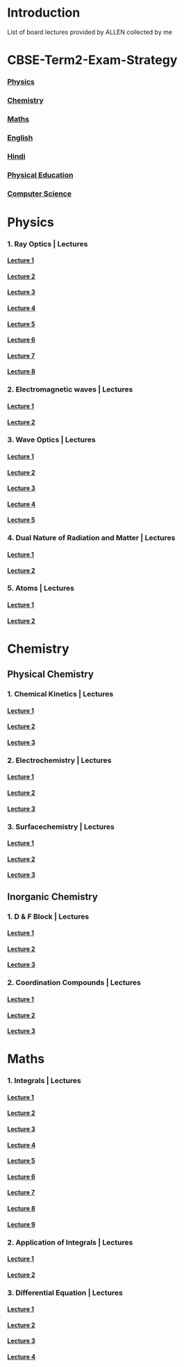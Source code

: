 # Introduction

List of board lectures provided by ALLEN collected by me 

# CBSE-Term2-Exam-Strategy 
### [Physics](https://player.vimeo.com/video/668589579?h=7914e5d4b8)
### [Chemistry](https://player.vimeo.com/video/668589178?h=3e1c8cea47)
### [Maths](https://player.vimeo.com/video/668590355?h=a926163eab)
### [English](https://player.vimeo.com/video/668591052?h=44cad648dc)
### [Hindi](https://player.vimeo.com/video/668591400?h=3ac3a6ca85)
### [Physical Education](https://player.vimeo.com/video/668591875?h=0e05791c92)
### [Computer Science](https://player.vimeo.com/video/668592657?h=6871707424)



# Physics
### 1. Ray Optics | Lectures
   ####   [Lecture 1](https://player.vimeo.com/video/662170214?h=0863d6a796)
   ####   [Lecture 2](https://player.vimeo.com/video/662170395?h=3c3cac9886)
   ####   [Lecture 3](https://player.vimeo.com/video/662169257?h=8d73434543)
   ####   [Lecture 4](https://player.vimeo.com/video/662169387?h=c9d5c98f9b)
   ####   [Lecture 5](https://player.vimeo.com/video/662169526?h=79e6c6a962)
   ####   [Lecture 6](https://player.vimeo.com/video/662169692?h=cd1291a6aa)
   ####   [Lecture 7](https://player.vimeo.com/video/662169802?h=2c4ae31e2f)
   ####   [Lecture 8](https://player.vimeo.com/video/662169986?h=aade3a5983)

### 2. Electromagnetic waves | Lectures
####   [Lecture 1](https://player.vimeo.com/video/662171536?h=de41371739)
####   [Lecture 2](https://player.vimeo.com/video/662170606?h=382fe5a7ad)

### 3. Wave Optics | Lectures
####   [Lecture 1](https://player.vimeo.com/video/665155025?h=64ed5ef38f)
####   [Lecture 2](https://player.vimeo.com/video/665155210?h=0d38152052)
####   [Lecture 3](https://player.vimeo.com/video/665154578?h=233cf13968)
####   [Lecture 4](https://player.vimeo.com/video/665154751?h=f7a01a614a)
####   [Lecture 5](https://player.vimeo.com/video/665154863?h=bcfc579d76)

### 4. Dual Nature of Radiation and Matter | Lectures
####   [Lecture 1](https://player.vimeo.com/video/668546691?h=545d6d0d4b)
####   [Lecture 2](https://player.vimeo.com/video/668546505?h=a8565c4402)

### 5. Atoms | Lectures
####   [Lecture 1](https://player.vimeo.com/video/668547473?h=2221843d4a)
####   [Lecture 2](https://player.vimeo.com/video/668546895?h=78236329f1)

# Chemistry

## Physical Chemistry 

### 1. Chemical Kinetics | Lectures
####   [Lecture 1](https://player.vimeo.com/video/658109454?h=b53403e42b)
####   [Lecture 2](https://player.vimeo.com/video/658111449?h=b18fd315d2)
####   [Lecture 3](https://player.vimeo.com/video/658112968?h=435742b707)

### 2. Electrochemistry | Lectures
####   [Lecture 1](https://player.vimeo.com/video/658105004?h=69dddb0b0e)
####   [Lecture 2](https://player.vimeo.com/video/658106989?h=886fc3e702)
####   [Lecture 3](https://player.vimeo.com/video/658108455?h=2b709841bf)

### 3. Surfacechemistry | Lectures
####   [Lecture 1](https://player.vimeo.com/video/660350795?h=61188d4704)
####   [Lecture 2](https://player.vimeo.com/video/660352318?h=cf0b00484a)
####   [Lecture 3](https://player.vimeo.com/video/660352904?h=5a8b3f2e43)

## Inorganic Chemistry

### 1. D & F Block | Lectures
####   [Lecture 1](https://player.vimeo.com/video/660353370?h=c1f7da33d5)
####   [Lecture 2](https://player.vimeo.com/video/660353675?h=b38c000b4d)
####   [Lecture 3](https://player.vimeo.com/video/660353936?h=8595699b34)

### 2. Coordination Compounds | Lectures
####   [Lecture 1](https://player.vimeo.com/video/668548837?h=086e5b1784)
####   [Lecture 2](https://player.vimeo.com/video/668548005?h=323d9bb7ed)
####   [Lecture 3](https://player.vimeo.com/video/668548314?h=d5535a89c6)

# Maths

### 1. Integrals | Lectures
####   [Lecture 1](https://player.vimeo.com/video/662167881?h=945fad7cfe)
####   [Lecture 2](https://player.vimeo.com/video/662168323?h=1afd438d4a)
####   [Lecture 3](https://player.vimeo.com/video/662168850?h=0aa75dbc5b)
####   [Lecture 4](https://player.vimeo.com/video/662165008?h=f3d746bd10)
####   [Lecture 5](https://player.vimeo.com/video/662165500?h=8e9c41b40d)
####   [Lecture 6](https://player.vimeo.com/video/662166113?h=4985139170)
####   [Lecture 7](https://player.vimeo.com/video/662166622?h=83570147c3)
####   [Lecture 8](https://player.vimeo.com/video/662167206?h=6b09682ed6)
####   [Lecture 9](https://player.vimeo.com/video/662167566?h=35adb335c1)

### 2. Application of Integrals | Lectures
####   [Lecture 1](https://player.vimeo.com/video/665127449?h=ec37990014)
####   [Lecture 2](https://player.vimeo.com/video/665128798?h=1243c436fd)

### 3. Differential Equation | Lectures
####   [Lecture 1](https://player.vimeo.com/video/668545479?h=619309b124)
####   [Lecture 2](https://player.vimeo.com/video/668545988?h=fd040205b6)
####   [Lecture 3](https://player.vimeo.com/video/668544893?h=93de9a088d)
####   [Lecture 4](https://player.vimeo.com/video/668545350?h=446edcdd32)
